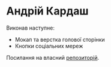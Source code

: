 # Андрій Кардаш

Виконав наступне:

- Мокап та верстка голової сторінки
- Кнопки соціальних мереж

Посилання на власний [репозиторій](https://github.com/akardash/html5-team).